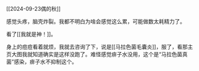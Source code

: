 [[2024-09-23偶的秋]]

感觉头疼，脑壳炸裂。我都不明白为啥会感觉这么累，可能做数太耗精力了。

看了[[我就是神！]]。

身上的痘痘看着就烦，我就去咨询了下，说是[[马拉色菌毛囊炎]]，服了，看那主页大图我就知道确实是这样没跑了。难怪感觉痱子水没用，这个是“马拉色菌真菌”感染，痱子水不抑制这个。